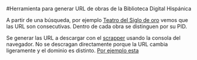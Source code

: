 #Herramienta para generar URL de obras de la Biblioteca Digital Hispánica

A partir de una búsqueda, por ejemplo [Teatro del Siglo de oro](http://bdh.bne.es/bnesearch/Search.do?destacadas1=Teatro+del+Siglo+de+Oro&home=true&languageView=es) vemos que las URL son consecutivas.
Dentro de cada obra se distinguen por su PID.

Se generar las URL a descargar con el [scrapper](scrapper.js) usando la consola del navegador. No se descragan directamente porque la URL cambia ligeramente y el dominio es distinto. [Por ejemplo esta](http://bdh-rd.bne.es/high.raw?id=bdh0000214648&name=00000001.original.pdf&view=main&lang=es&page=1&attachment=Ver%20y%20no%20creer%20%5BManuscrito%5D%20:comedia%20nueva.%20Emp.:%20Tras%20el%20invierno%20proceloso%20y%20fr%C3%ADo%20(h.%201)...%20Fin.:%20da%20fin%20tambi%C3%A9n%20la%20comedia%20(h.%2062v))

